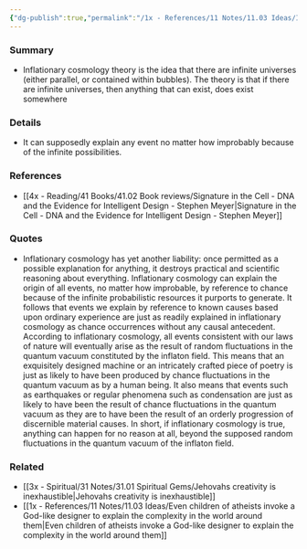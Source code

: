 ```yaml
---
{"dg-publish":true,"permalink":"/1x - References/11 Notes/11.03 Ideas/Issues with Inflationary cosmology theory/","title":"Issues with Inflationary cosmology theory","created":"2024-01-20T11:22:36.000+03:00","updated":"2024-02-14T20:18:29.208+03:00"}
---
```



### Summary
- Inflationary cosmology theory is the idea that there are infinite universes (either parallel, or contained within bubbles). The theory is that if there are infinite universes, then anything that can exist, does exist somewhere

### Details
- It can supposedly explain any event no matter how improbably because of the infinite possibilities. 

### References
- [[4x - Reading/41 Books/41.02 Book reviews/Signature in the Cell - DNA and the Evidence for Intelligent Design - Stephen Meyer\|Signature in the Cell - DNA and the Evidence for Intelligent Design - Stephen Meyer]]

### Quotes
- Inflationary cosmology has yet another liability: once permitted as a possible explanation for anything, it destroys practical and scientific reasoning about everything. Inflationary cosmology can explain the origin of all events, no matter how improbable, by reference to chance because of the infinite probabilistic resources it purports to generate. It follows that events we explain by reference to known causes based upon ordinary experience are just as readily explained in inflationary cosmology as chance occurrences without any causal antecedent. According to inflationary cosmology, all events consistent with our laws of nature will eventually arise as the result of random fluctuations in the quantum vacuum constituted by the inflaton field. This means that an exquisitely designed machine or an intricately crafted piece of poetry is just as likely to have been produced by chance fluctuations in the quantum vacuum as by a human being. It also means that events such as earthquakes or regular phenomena such as condensation are just as likely to have been the result of chance fluctuations in the quantum vacuum as they are to have been the result of an orderly progression of discernible material causes. In short, if inflationary cosmology is true, anything can happen for no reason at all, beyond the supposed random fluctuations in the quantum vacuum of the inflaton field.

### Related
- [[3x - Spiritual/31 Notes/31.01 Spiritual Gems/Jehovahs creativity is inexhaustible\|Jehovahs creativity is inexhaustible]]
- [[1x - References/11 Notes/11.03 Ideas/Even children of atheists invoke a God-like designer to explain the complexity in the world around them\|Even children of atheists invoke a God-like designer to explain the complexity in the world around them]]
